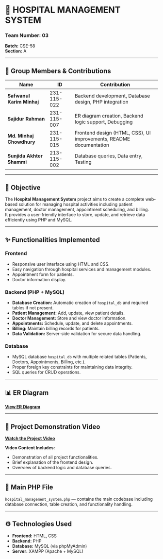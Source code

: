 # 🏥 HOSPITAL MANAGEMENT SYSTEM

### **Team Number:** 03  
**Batch:** CSE-58  
**Section:** A  

---

## 👥 Group Members & Contributions

| Name | ID | Contribution |
|------|----|--------------|
| **Safwanul Karim Minhaj** | 231-115-022 | Backend development, Database design, PHP integration |
| **Sajidur Rahman** | 231-115-007 | ER diagram creation, Backend logic support, Debugging |
| **Md. Minhaj Chowdhury** | 231-115-015 | Frontend design (HTML, CSS), UI improvements, README documentation |
| **Sunjida Akhter Shammi** | 213-115-002 | Database queries, Data entry, Testing |

---

## 🎯 Objective
The **Hospital Management System** project aims to create a complete web-based solution for managing hospital activities including patient management, doctor management, appointment scheduling, and billing.  
It provides a user-friendly interface to store, update, and retrieve data efficiently using PHP and MySQL.

---

## ✨ Functionalities Implemented

### **Frontend**
- Responsive user interface using HTML and CSS.
- Easy navigation through hospital services and management modules.
- Appointment form for patients.
- Doctor information display.

### **Backend (PHP + MySQL)**
- **Database Creation:** Automatic creation of `hospital_db` and required tables if not present.
- **Patient Management:** Add, update, view patient details.
- **Doctor Management:** Store and view doctor information.
- **Appointments:** Schedule, update, and delete appointments.
- **Billing:** Maintain billing records for patients.
- **Data Validation:** Server-side validation for secure data handling.

### **Database**
- MySQL database `hospital_db` with multiple related tables (Patients, Doctors, Appointments, Billing, etc.).
- Proper foreign key constraints for maintaining data integrity.
- SQL queries for CRUD operations.

---

## 📊 ER Diagram
[**View ER Diagram**](https://drive.google.com/file/d/1hhXWqfARWRjXWK3C7O6BXgcqvIZaHfVh/view?usp=sharing)

---

## 🎥 Project Demonstration Video
[**Watch the Project Video**](https://drive.google.com/file/d/1Ed6tlvZyXt1bo4EcdR4P-brRbM_w4zKL/view?usp=sharing)  

**Video Content Includes:**
- Demonstration of all project functionalities.
- Brief explanation of the frontend design.
- Overview of backend logic and database queries.

---

## 📄 Main PHP File
`hospital_management_system.php` — contains the main codebase including database connection, table creation, and functionality handling.

---

## ⚙️ Technologies Used
- **Frontend:** HTML, CSS
- **Backend:** PHP
- **Database:** MySQL (via phpMyAdmin)
- **Server:** XAMPP (Apache + MySQL)
